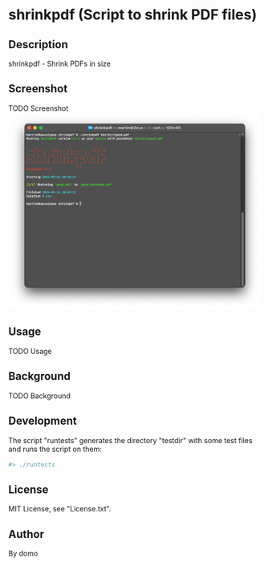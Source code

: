 
# shrinkpdf (Script to shrink PDF files)

## Description

shrinkpdf - Shrink PDFs in size

## Screenshot

TODO Screenshot
![Screenshot](./Screenshot.png)

## Usage

TODO Usage

## Background

TODO Background

## Development

The script "runtests" generates the directory "testdir" with some test files and runs the script on them:

```Bash
#> ./runtests
```

## License

MIT License, see "License.txt".

## Author

By domo
